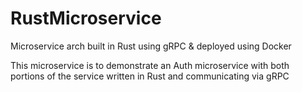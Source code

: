 # RustMicroservice
Microservice arch built in Rust using gRPC &amp; deployed using Docker

This microservice is to demonstrate an Auth microservice with both portions of the service written in Rust and communicating via gRPC


